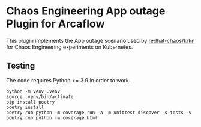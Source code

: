 # Chaos Engineering App outage Plugin for Arcaflow

This plugin implements the App outage scenario used by [redhat-chaos/krkn](https://github.com/redhat-chaos/krkn)
for Chaos Engineering experiments on Kubernetes.

## Testing

The code requires Python >= 3.9 in order to work.

```console
python -m venv .venv
source .venv/bin/activate
pip install poetry
poetry install
poetry run python -m coverage run -a -m unittest discover -s tests -v
poetry run python -m coverage html
```
